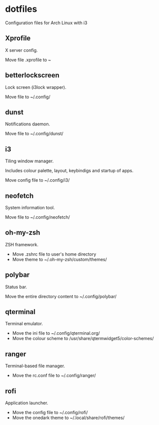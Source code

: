 # dotfiles

Configuration files for Arch Linux with i3

## Xprofile

X server config.

Move file .xprofile to ~

## betterlockscreen

Lock screen (i3lock wrapper).

Move file to ~/.config/

## dunst

Notifications daemon.

Move file to ~/.config/dunst/

## i3

Tiling window manager.

Includes colour palette, layout, keybindigs and startup of apps.

Move config file to ~/.config/i3/

## neofetch

System information tool.

Move file to ~/.config/neofetch/

## oh-my-zsh

ZSH framework.

- Move .zshrc file to user's home directory
- Move theme to ~/.oh-my-zsh/custom/themes/

## polybar

Status bar.

Move the entire directory content to ~/.config/polybar/

## qterminal

Terminal emulator.

- Move the ini file to ~/.config/qterminal.org/
- Move the colour scheme to /usr/share/qtermwidget5/color-schemes/

## ranger

Terminal-based file manager.

- Move the rc.conf file to ~/.config/ranger/

## rofi

Application launcher.

- Move the config file to ~/.config/rofi/
- Move the onedark theme to ~/.local/share/rofi/themes/

